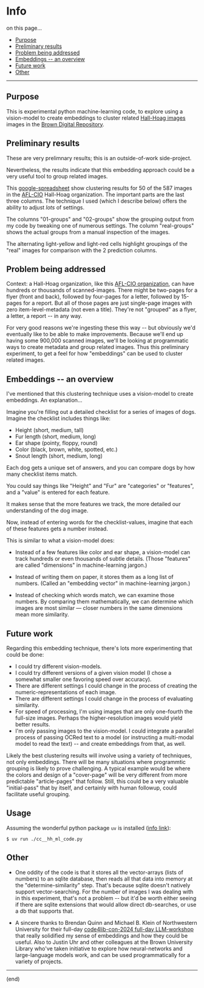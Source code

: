 # Info

on this page...
- [Purpose](#purpose)
- [Preliminary results](#preliminary-results)
- [Problem being addressed](#problem-being-addressed)
- [Embeddings -- an overview](#embeddings----an-overview)
- [Future work](#future-work)
- [Other](#other)

---


## Purpose

This is experimental python machine-learning code, to explore using a vision-model to create embeddings to cluster related [Hall-Hoag images][HH] images in the [Brown Digital Repository][BDR].

[HH]: <https://repository.library.brown.edu/studio/item/bdr:9r3a8c4a/>
[BDR]: <https://repository.library.brown.edu/studio/>


## Preliminary results

These are very prelimnary results; this is an outside-of-work side-project.

Nevertheless, the results indicate that this embedding approach could be a very useful tool to group related images.

This [google-spreadsheet][ggl] show clustering results for 50 of the 587 images in the [AFL-CIO][AFL] Hall-Hoag organization. The important parts are the last three columns. The technique I used (which I describe below) offers the ability to adjust _lots_ of settings. 

The columns "01-groups" and "02-groups" show the grouping output from my code by tweaking one of numerous settings. The column "real-groups" shows the actual groups from a manual inspection of the images.

The alternating light-yellow and light-red cells highlight groupings of the "real" images for comparison with the 2 prediction columns.

[ggl]: <https://docs.google.com/spreadsheets/d/10_lqr7n4qQ2e0zgZxXNt4rKIkLiTMlLg7UoLxF2G7Wc/>
[AFL]: <https://repository.library.brown.edu/studio/item/bdr:9r3a8c4a/>


## Problem being addressed

Context: a Hall-Hoag organization, like this [AFL-CIO organization][AFL], can have hundreds or thousands of scanned-images. There might be two-pages for a flyer (front and back), followed by four-pages for a letter, followed by 15-pages for a report. But all of those pages are just single-page images with zero item-level-metadata (not even a title). They're not "grouped" as a flyer, a letter, a report -- in any way.

For very good reasons we're ingesting these this way -- but obviously we'd eventually like to be able to make improvements. Because we'll end up having some 900,000 scanned images, we'll be looking at programmatic ways to create metadata and group related images. Thus this preliminary experiment,  to get a feel for how "embeddings" can be used to cluster related images.


## Embeddings -- an overview

I've mentioned that this clustering technique uses a vision-model to create embeddings. An explanation...

Imagine you're filling out a detailed checklist for a series of images of dogs. Imagine the checklist includes things like:

- Height (short, medium, tall)
- Fur length (short, medium, long)
- Ear shape (pointy, floppy, round)
- Color (black, brown, white, spotted, etc.)
- Snout length (short, medium, long)

Each dog gets a unique set of answers, and you can compare dogs by how many checklist items match.

You could say things like "Height" and "Fur" are "categories" or "features", and a "value" is entered for each feature.

It makes sense that the more features we track, the more detailed our understanding of the dog image.

Now, instead of entering words for the checklist-values, imagine that each of these features gets a number instead. 

This is similar to what a vision-model does:

- Instead of a few features like color and ear shape, a vision-model can track hundreds or even thousands of subtle details. (Those "features" are called "dimensions" in machine-learning jargon.)

- Instead of writing them on paper, it stores them as a long list of numbers. (Called an "embedding vector" in machine-learning jargon.)

- Instead of checking which words match, we can examine those numbers. By comparing them mathematically, we can determine which images are most similar — closer numbers in the same dimensions mean more similarity.


## Future work

Regarding this embedding technique, there's lots more experimenting that could be done:

- I could try different vision-models.
- I could try different versions of a given vision model (I chose a somewhat smaller one favoring speed over accuracy).
- There are different settings I could change in the process of creating the numeric-representations of each image.
- There are different settings I could change in the process of evaluating similarity.
- For speed of processing, I'm using images that are only one-fourth the full-size images. Perhaps the higher-resolution images would yield better results.
- I'm only passing images to the vision-model. I could integrate a parallel process of passing OCRed text to a model (or instructing a multi-modal model to read the text) -- and create embeddings from that, as well.

Likely the best clustering results will involve using a variety of techniques, not only embeddings. There will be many situations where programmtic grouping is likely to prove challenging. A typical example would be where the colors and design of a "cover-page" will be very different from more predictable "article-pages" that follow. Still, this could be a very valuable "initial-pass" that by itself, and certainly with human followup, could facilitate useful grouping.


## Usage

Assuming the wonderful python package `uv` is installed ([info link][uv]):

```
$ uv run ./cc__hh_ml_code.py
```

[uv]: <https://docs.astral.sh/uv/>


## Other

- One oddity of the code is that it stores all the vector-arrays (lists of numbers) to an sqlite database, then reads all that data into memory at the "determine-similarity" step. That's because sqlite doesn't natively support vector-searching. For the number of images I was dealing with in this experiment, that's not a problem -- but it'd be worth either seeing if there are sqlite extensions that would allow direct db-searches, or use a db that supports that.

- A sincere thanks to Brendan Quinn and Michael B. Klein of Northwestern University for their full-day [code4lib-con-2024 full-day LLM-workshop][c4l-llm] that really solidified my sense of embeddings and how they could be useful. Also to Justin Uhr and other colleagues at the Brown University Library who've taken initiative to explore how neural-networks and large-language models work, and can be used programmatically for a variety of projects.

[c4l-llm]: <https://2024.code4lib.org/workshop/GenAI4Lib-A-Practical-Introduction-to-Large-Language-Models>

---

(end)